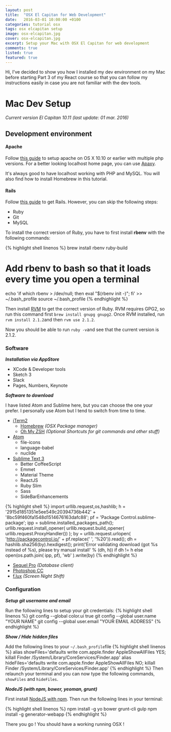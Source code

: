 ```yaml
---
layout: post
title:  "OSX El Capitan for Web Development"
date:   2016-03-01 10:00:00 +0100
categories: tutorial osx
tags: osx elcapitan setup
image: osx-elcapitan.jpg
cover: osx-elcapitan.jpg
excerpt: Setup your Mac with OSX El Capitan for web development
comments: true
listed: true
featured: true
---
```

Hi, I've decided to show you how I installed my dev environment on my Mac before starting Part 3 of my React course so that you can follow my instructions easily in case you are not familiar with the dev tools.

# Mac Dev Setup
_Current version El Capitan 10.11 (last update: 01 mar. 2016)_

## Development environment

#### Apache
Follow [this guide](http://getgrav.org/blog/mac-os-x-apache-setup-multiple-php-versions) to setup apache on OS X 10.10 or earlier with multiple php versions.
For a better looking localhost home page, you can use [Apaxy](http://adamwhitcroft.com/apaxy/).

It's always good to have localhost working with PHP and MySQL. You will also find how to install Homebrew in this tutorial.

#### Rails
Follow [this guide](https://gorails.com/setup/osx/10.11-el-capitan) to get Rails. However, you can skip the following steps:

* Ruby
* Git
* MySQL

To install the correct version of Ruby, you have to first install **rbenv** with the following commands:

{% highlight shell linenos %}
brew install rbenv ruby-build

# Add rbenv to bash so that it loads every time you open a terminal
echo 'if which rbenv > /dev/null; then eval "$(rbenv init -)"; fi' >> ~/.bash_profile
source ~/.bash_profile
{% endhighlight %}

Then install [RVM](http://rvm.io/) to get the correct version of Ruby. RVM requires GPG2, so run this command first ```brew install gnupg gnupg2```.
Once RVM installed, run ```rvm install 2.1.2```and then ```rvm use 2.1.2```.

Now you should be able to run ```ruby -v```and see that the current version is 2.1.2.

### Software
**_Installation via AppStore_**

* XCode & Developer tools
* Sketch 3
* Slack
* Pages, Numbers, Keynote

**_Software to download_**

I have listed Atom and Sublime here, but you can choose the one your prefer. I personally use Atom but I tend to switch from time to time.

* [iTerm2](http://iterm2.com/)
  * [Homebrew](http://brew.sh/) _(OSX Package manager)_
  * [Oh My ZSH](https://github.com/robbyrussell/oh-my-zsh) _(*Optional* Shortcuts for git commands and other stuff)_
* [Atom](https://atom.io/)
  * file-icons
  * language-babel
  * nuclide
* [Sublime Text 3](http://www.sublimetext.com/3)
  * Better CoffeeScript
  * Emmet
  * Material Theme
  * ReactJS
  * Ruby Slim
  * Sass
  * SideBarEnhancements

{% highlight shell %}
import urllib.request,os,hashlib; h = '2915d1851351e5ee549c20394736b442' + '8bc59f460fa1548d1514676163dafc88'; pf = 'Package Control.sublime-package'; ipp = sublime.installed_packages_path(); urllib.request.install_opener( urllib.request.build_opener( urllib.request.ProxyHandler()) ); by = urllib.request.urlopen( 'http://packagecontrol.io/' + pf.replace(' ', '%20')).read(); dh = hashlib.sha256(by).hexdigest(); print('Error validating download (got %s instead of %s), please try manual install' % (dh, h)) if dh != h else open(os.path.join( ipp, pf), 'wb' ).write(by)
{% endhighlight %}

* [Sequel Pro](http://www.sequelpro.com/) _(Database client)_
* [Photoshop CC](http://www.adobe.com/fr/downloads.html)
* [f.lux](https://justgetflux.com/) _(Screen Night Shift)_

### Configuration
**_Setup git username and email_**

Run the following lines to setup your git credentials:
{% highlight shell linenos %}
git config --global color.ui true
git config --global user.name "YOUR NAME"
git config --global user.email "YOUR EMAIL ADDRESS"
{% endhighlight %}

**_Show / Hide hidden files_**

Add the following lines to your ```~/.bash_profile```file
{% highlight shell linenos %}
alias showFiles='defaults write com.apple.finder AppleShowAllFiles YES; killall Finder /System/Library/CoreServices/Finder.app'
alias hideFiles='defaults write com.apple.finder AppleShowAllFiles NO; killall Finder /System/Library/CoreServices/Finder.app'
{% endhighlight %}
Then relaunch your terminal and you can now type the following commands, ```showFiles``` and ```hideFiles```.

**_NodeJS (with npm, bower, yeoman, grunt)_**

First install [NodeJS with npm](https://nodejs.org/en/).
Then run the following lines in your terminal:

{% highlight shell linenos %}
npm install -g yo bower grunt-cli gulp
npm install -g generator-webapp
{% endhighlight %}

There you go ! You should have a working running OSX !
